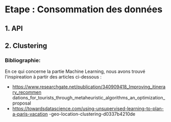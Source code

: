 # Etape : Consommation des données

## 1. API

## 2. Clustering

### Bibliographie:
En ce qui concerne la partie Machine Learning, nous avons trouvé l'inspireation à partir des articles ci-dessous :
* https://www.researchgate.net/publication/340909418_Improving_itinerary_recommen
dations_for_tourists_through_metaheuristic_algorithms_an_optimization_proposal
* https://towardsdatascience.com/using-unsupervised-learning-to-plan-a-paris-vacation
-geo-location-clustering-d0337b4210de